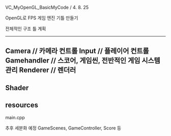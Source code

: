 VC_MyOpenGL_BasicMyCode / 4. 8. 25

OpenGL로 FPS 게임 엔진 기틀 만들기

전체적인 구조 틀 계획

----
Camera // 카메라 컨트롤
Input // 플레이어 컨트롤
Gamehandler // 스코어, 게임씬, 전반적인 게임 시스템 관리
Renderer // 렌더러  
----
Shader 
----
resources
----
main.cpp


추후 세분화 예정 GameScenes, GameController, Score 등

